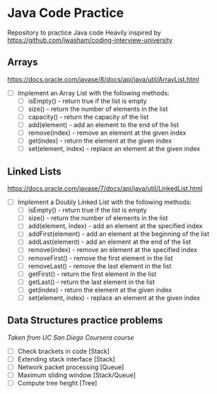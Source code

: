# Java Code Practice

Repository to practice Java code
Heavily inspired by https://github.com/jwasham/coding-interview-university

## Arrays
https://docs.oracle.com/javase/8/docs/api/java/util/ArrayList.html
- [ ] Implement an Array List with the following methods:
	- [ ] isEmpty() - return true if the list is empty
	- [ ] size() - return the number of elements in the list
	- [ ] capacity() - return the capacity of the list
	- [ ] add(element) - add an element to the end of the list
	- [ ] remove(index) - remove an element at the given index
	- [ ] get(index) - return the element at the given index
	- [ ] set(element, index) - replace an element at the given index

## Linked Lists
https://docs.oracle.com/javase/7/docs/api/java/util/LinkedList.html
- [ ] Implement a Doubly Linked List with the following methods:
	- [ ] isEmpty() - return true if the list is empty
	- [ ] size() - return the number of elements in the list
	- [ ] add(element, index) - add an element at the specified index
	- [ ] addFirst(element) - add an element at the beginning of the list
	- [ ] addLast(element) - add an element at the end of the list
	- [ ] remove(index) - remove an element at the specified index
	- [ ] removeFirst() - remove the first element in the list
	- [ ] removeLast() - remove the last element in the list
	- [ ] getFirst() - return the first element in the list
	- [ ] getLast() - return the last element in the list
	- [ ] get(index) - return the element at the given index
	- [ ] set(element, index) - replace an element at the given index
	
## Data Structures practice problems
*Taken from UC San Diego Coursera course*
- [ ] Check brackets in code [Stack]
- [ ] Extending stack interface [Stack]
- [ ] Network packet processing [Queue]
- [ ] Maximum sliding window [Stack/Queue]
- [ ] Compute tree height [Tree]
